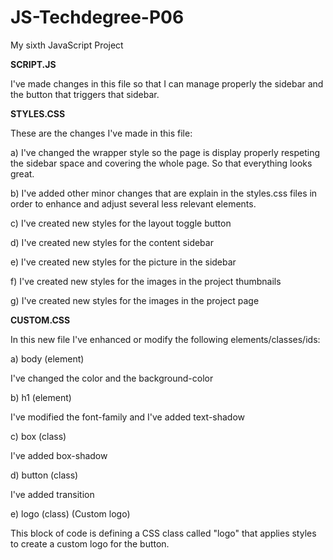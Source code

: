 # JS-Techdegree-P06
 My sixth JavaScript Project



**SCRIPT.JS**

I've made changes in this file so that I can manage properly the sidebar and the button that triggers that sidebar.




**STYLES.CSS** 

These are the changes I've made in this file:

a) I've changed the wrapper style so the page is display properly respeting the sidebar space and covering the whole page.
So that everything looks great.

b) I've added other minor changes that are explain in the styles.css files in order to enhance and adjust several less
relevant elements. 

c) I've created new styles for the layout toggle button 

d) I've created new styles for the content sidebar 

e) I've created new styles for the picture in the sidebar

f) I've created new styles for the images in the project thumbnails 

g) I've created new styles for the images in the project page




**CUSTOM.CSS** 

In this new file I've enhanced or modify the following elements/classes/ids:

a) body (element)

I've changed the color and the background-color

b) h1 (element)

I've modified the font-family and I've added text-shadow

c) box (class) 

I've added  box-shadow 

d) button (class)

I've added transition 


e) logo (class) (Custom logo)

This block of code is defining a CSS class called "logo" that applies styles to create a custom logo for the button. 












